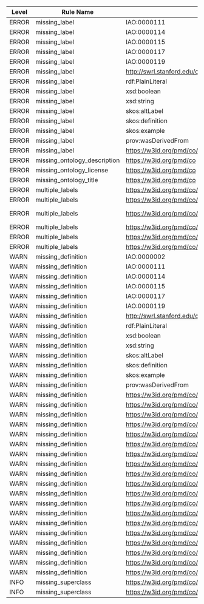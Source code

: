 | Level | Rule Name | Subject | Property | Value |
| --- | --- | --- | --- | --- |
| ERROR | missing_label | IAO:0000111 | rdfs:label |  |
| ERROR | missing_label | IAO:0000114 | rdfs:label |  |
| ERROR | missing_label | IAO:0000115 | rdfs:label |  |
| ERROR | missing_label | IAO:0000117 | rdfs:label |  |
| ERROR | missing_label | IAO:0000119 | rdfs:label |  |
| ERROR | missing_label | http://swrl.stanford.edu/ontologies/3.3/swrla.owl#isRuleEnabled | rdfs:label |  |
| ERROR | missing_label | rdf:PlainLiteral | rdfs:label |  |
| ERROR | missing_label | xsd:boolean | rdfs:label |  |
| ERROR | missing_label | xsd:string | rdfs:label |  |
| ERROR | missing_label | skos:altLabel | rdfs:label |  |
| ERROR | missing_label | skos:definition | rdfs:label |  |
| ERROR | missing_label | skos:example | rdfs:label |  |
| ERROR | missing_label | prov:wasDerivedFrom | rdfs:label |  |
| ERROR | missing_label | https://w3id.org/pmd/co/definitionSource | rdfs:label |  |
| ERROR | missing_ontology_description | https://w3id.org/pmd/co | dc:description |  |
| ERROR | missing_ontology_license | https://w3id.org/pmd/co | dc:license |  |
| ERROR | missing_ontology_title | https://w3id.org/pmd/co | dc:title |  |
| ERROR | multiple_labels | https://w3id.org/pmd/co/Process | rdfs:label | Process@en |
| ERROR | multiple_labels | https://w3id.org/pmd/co/Process | rdfs:label | Prozess@de |
| ERROR | multiple_labels | https://w3id.org/pmd/co/ProcessingNode | rdfs:label | Processing Node@en |
| ERROR | multiple_labels | https://w3id.org/pmd/co/ProcessingNode | rdfs:label | Prozessknoten@de |
| ERROR | multiple_labels | https://w3id.org/pmd/co/value | rdfs:label | hat Wert@de |
| ERROR | multiple_labels | https://w3id.org/pmd/co/value | rdfs:label | value@en |
| WARN | missing_definition | IAO:0000002 | IAO:0000115 |  |
| WARN | missing_definition | IAO:0000111 | IAO:0000115 |  |
| WARN | missing_definition | IAO:0000114 | IAO:0000115 |  |
| WARN | missing_definition | IAO:0000115 | IAO:0000115 |  |
| WARN | missing_definition | IAO:0000117 | IAO:0000115 |  |
| WARN | missing_definition | IAO:0000119 | IAO:0000115 |  |
| WARN | missing_definition | http://swrl.stanford.edu/ontologies/3.3/swrla.owl#isRuleEnabled | IAO:0000115 |  |
| WARN | missing_definition | rdf:PlainLiteral | IAO:0000115 |  |
| WARN | missing_definition | xsd:boolean | IAO:0000115 |  |
| WARN | missing_definition | xsd:string | IAO:0000115 |  |
| WARN | missing_definition | skos:altLabel | IAO:0000115 |  |
| WARN | missing_definition | skos:definition | IAO:0000115 |  |
| WARN | missing_definition | skos:example | IAO:0000115 |  |
| WARN | missing_definition | prov:wasDerivedFrom | IAO:0000115 |  |
| WARN | missing_definition | https://w3id.org/pmd/co/Process | IAO:0000115 |  |
| WARN | missing_definition | https://w3id.org/pmd/co/ProcessingNode | IAO:0000115 |  |
| WARN | missing_definition | https://w3id.org/pmd/co/characteristic | IAO:0000115 |  |
| WARN | missing_definition | https://w3id.org/pmd/co/characteristicOf | IAO:0000115 |  |
| WARN | missing_definition | https://w3id.org/pmd/co/component | IAO:0000115 |  |
| WARN | missing_definition | https://w3id.org/pmd/co/definitionSource | IAO:0000115 |  |
| WARN | missing_definition | https://w3id.org/pmd/co/executedBy | IAO:0000115 |  |
| WARN | missing_definition | https://w3id.org/pmd/co/executes | IAO:0000115 |  |
| WARN | missing_definition | https://w3id.org/pmd/co/input | IAO:0000115 |  |
| WARN | missing_definition | https://w3id.org/pmd/co/inputOf | IAO:0000115 |  |
| WARN | missing_definition | https://w3id.org/pmd/co/nextProcess | IAO:0000115 |  |
| WARN | missing_definition | https://w3id.org/pmd/co/output | IAO:0000115 |  |
| WARN | missing_definition | https://w3id.org/pmd/co/outputOf | IAO:0000115 |  |
| WARN | missing_definition | https://w3id.org/pmd/co/participant | IAO:0000115 |  |
| WARN | missing_definition | https://w3id.org/pmd/co/participantOf | IAO:0000115 |  |
| WARN | missing_definition | https://w3id.org/pmd/co/previousProcess | IAO:0000115 |  |
| WARN | missing_definition | https://w3id.org/pmd/co/subordinateProcess | IAO:0000115 |  |
| WARN | missing_definition | https://w3id.org/pmd/co/superordinateProcess | IAO:0000115 |  |
| WARN | missing_definition | https://w3id.org/pmd/co/value | IAO:0000115 |  |
| INFO | missing_superclass | https://w3id.org/pmd/co/Process | rdfs:subClassOf |  |
| INFO | missing_superclass | https://w3id.org/pmd/co/ProcessingNode | rdfs:subClassOf |  |